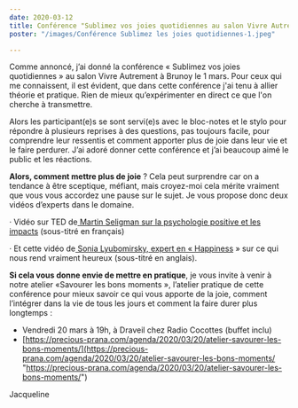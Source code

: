 ```yaml
---
date: 2020-03-12
title: Conférence "Sublimez vos joies quotidiennes au salon Vivre Autrement à Brunoy
poster: "/images/Conférence Sublimez les joies quotidiennes-1.jpeg"

---
```

Comme annoncé, j’ai donné la conférence « Sublimez vos joies quotidiennes » au salon Vivre Autrement à Brunoy le 1 mars. Pour ceux qui me connaissent, il est évident, que dans cette conférence j'ai tenu à allier théorie et pratique. Rien de mieux qu’expérimenter en direct ce que l'on cherche à transmettre.

Alors les participant(e)s se sont servi(e)s avec le bloc-notes et le stylo pour répondre à plusieurs reprises à des questions, pas toujours facile, pour comprendre leur ressentis et comment apporter plus de joie dans leur vie et le faire perdurer.  J’ai adoré donner cette conférence et j’ai beaucoup aimé le public et les réactions.

**Alors, comment mettre plus de joie** ? Cela peut surprendre car on a tendance à être sceptique, méfiant, mais croyez-moi cela mérite vraiment que vous vous accordez une pause sur le sujet. Je vous propose donc deux vidéos d’experts dans le domaine.

· Vidéo sur TED de[ Martin Seligman sur la psychologie positive et les impacts](https://www.ted.com/talks/martin_seligman_the_new_era_of_positive_psychology?utm_campaign=tedspread&utm_medium=referral&utm_source=tedcomshare) (sous-titré en français)

· Et cette vidéo de[ Sonia Lyubomirsky, expert en « Happiness](https://youtu.be/F7JDbP_x8So ) »  sur ce qui nous rend vraiment heureux (sous-titré en anglais).

**Si cela vous donne envie de mettre en pratique**, je vous invite à venir à notre atelier «Savourer les bons moments », l’atelier pratique de cette conférence pour mieux savoir ce qui vous apporte de la joie, comment l’intégrer dans la vie de tous les jours et comment la faire durer plus longtemps :

* Vendredi 20 mars à 19h, à Draveil chez Radio Cocottes (buffet inclu)
* [https://precious-prana.com/agenda/2020/03/20/atelier-savourer-les-bons-moments/](https://precious-prana.com/agenda/2020/03/20/atelier-savourer-les-bons-moments/ "https://precious-prana.com/agenda/2020/03/20/atelier-savourer-les-bons-moments/")

Jacqueline